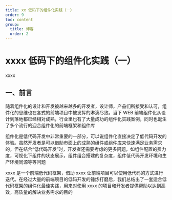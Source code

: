 ```yaml
---
title: xx 低码下的组件化实践（一）
order: 9
toc: content
group:
  title: 博客
  order: 2
---
```


# xxxx 低码下的组件化实践（一）

<p>xxxx</p>

## 一、前言

随着组件化的设计和开发被越来越多的开发者，设计师，产品们所接受和认可，组件化的思维也在各式的前端项目中被发挥的淋漓尽致。当下 WEB 前端组件化从设计到落地都已经相对成熟，行业里也有了大量成功的组件化实践案例，同时也诞生了多个流行的迎合组件化的前端框架和组件库

组件化是低代码开发中非常重要的一部分，可以说组件化直接决定了低代码开发的体验。虽然开发者是可以借助市面上的成熟的组件或组件库来快速满足业务需求的，但在结合“低代码开发”时，开发者还需要考虑的更多问题，如组件配置的费力度，可视化下组件的状态展示，组件组合搭建的复杂度，组件低代码开发环境和生产环境同源等等问题

xxxx 是一个前端低代码框架，借助 xxxx 让前端项目可以使用低代码的方式进行迭代。在经过大量的前端项目的低码开发的锤炼打磨后，我们总结出了一套适合低代码框架的组件化最佳实践，用来对使用 xxxx 的项目和开发者提供帮助以达到高效，高质量的解决业务需求的目的
 